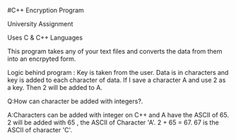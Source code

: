 #C++ Encryption Program 

University Assignment

Uses C & C++ Languages

This program takes any of your text files and converts the data from them into an encrpyted form.

Logic behind program : Key is taken from the user.
Data is in characters and key is added to each character of data.
If I save a character A and use 2 as a key. Then 2 will be added to A.

Q:How can character be added with integers?. 

A:Characters can be added with integer on C++ and A have the ASCII of 65. 
2 will be added with 65 , the ASCII of Character 'A'. 
2 + 65 = 67. 
67 is the ASCII of character 'C'.
